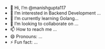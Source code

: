 - 👋 Hi, I’m @manishgupta117
- 👀 I’m interested in Backend Development ...
- 🌱 I’m currently learning Golang...
- 💞️ I’m looking to collaborate on ...
- 📫 How to reach me ...
- 😄 Pronouns: ...
- ⚡ Fun fact: ...

<!---
manishgupta117/manishgupta117 is a ✨ special ✨ repository because its `README.md` (this file) appears on your GitHub profile.
You can click the Preview link to take a look at your changes.
--->
